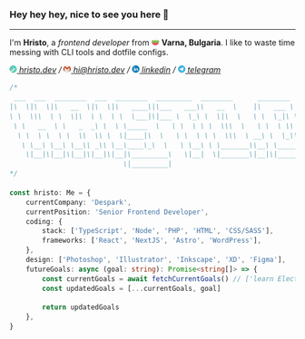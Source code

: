### Hey hey hey, nice to see you here 👋

---

I'm **Hristo**, a _frontend developer_ from <img src="./assets/bg-flag.svg" width="14"/> **Varna, Bulgaria**. I like to waste time messing with CLI tools and dotfile configs.

_<a href="https://hristo.dev" target="_blank"><img src="./assets/web.svg" width="13"/> hristo.dev</a> / <a href="mailto:hi@hristo.dev"><img src="./assets/mail.svg" width="13"/> hi@hristo.dev</a> / <a href="https://www.linkedin.com/in/hristokaramanliev/" target="_blank"><img src="./assets/linkedin.svg" width="13"/> linkedin</a> / <a href="https://t.me/karamanliev" target="_blank"><img src="./assets/telegram.svg" width="13"/> telegram</a>_

```ts
/*
 ___  ___  ________  ___  ________  _________  ________      ________  _______   ___      ___ 
|\  \|\  \|\   __  \|\  \|\   ____\|\___   ___\\   __  \    |\   ___ \|\  ___ \ |\  \    /  /|
\ \  \\\  \ \  \|\  \ \  \ \  \___|\|___ \  \_\ \  \|\  \   \ \  \_|\ \ \   __/|\ \  \  /  / /
 \ \   __  \ \   _  _\ \  \ \_____  \   \ \  \ \ \  \\\  \   \ \  \ \\ \ \  \_|/_\ \  \/  / / 
  \ \  \ \  \ \  \\  \\ \  \|____|\  \   \ \  \ \ \  \\\  \ __\ \  \_\\ \ \  \_|\ \ \    / /  
   \ \__\ \__\ \__\\ _\\ \__\____\_\  \   \ \__\ \ \_______\\__\ \_______\ \_______\ \__/ /   
    \|__|\|__|\|__|\|__|\|__|\_________\   \|__|  \|_______\|__|\|_______|\|_______|\|__|/    
                            \|_________|
*/

const hristo: Me = {
    currentCompany: 'Despark',
    currentPosition: 'Senior Frontend Developer',
    coding: {
        stack: ['TypeScript', 'Node', 'PHP', 'HTML', 'CSS/SASS'],
        frameworks: ['React', 'NextJS', 'Astro', 'WordPress'],
    },
    design: ['Photoshop', 'Illustrator', 'Inkscape', 'XD', 'Figma'],
    futureGoals: async (goal: string): Promise<string[]> => {
        const currentGoals = await fetchCurrentGoals() // ['learn Electron', 'contribute to OSS more', 'try more JS frameworks :D']
        const updatedGoals = [...currentGoals, goal]

        return updatedGoals
    },
}
```

